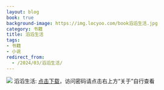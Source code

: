 ```yaml
---
layout: blog
book: true
background-image: https://img.locyoo.com/book滔滔生活.jpg
category: 书籍
title: 滔滔生活
tags:
- 书籍
- 小说
redirect_from:
  - /2024/03/滔滔生活/
---
```

![](https://img.locyoo.com/book滔滔生活.jpg)
滔滔生活: <a name = "ref1" href="https://url18.ctfile.com/f/50983618-1375543195-e73dfd?p=3619">点击下载</a>，访问密码请点击右上方“关于”自行查看